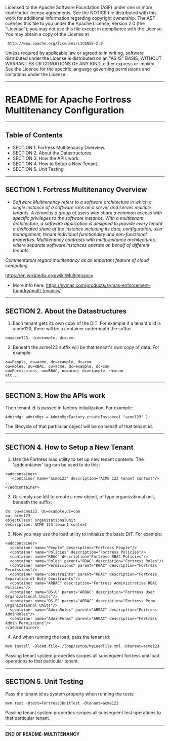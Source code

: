    Licensed to the Apache Software Foundation (ASF) under one
   or more contributor license agreements.  See the NOTICE file
   distributed with this work for additional information
   regarding copyright ownership.  The ASF licenses this file
   to you under the Apache License, Version 2.0 (the
   "License"); you may not use this file except in compliance
   with the License.  You may obtain a copy of the License at

     http://www.apache.org/licenses/LICENSE-2.0

   Unless required by applicable law or agreed to in writing,
   software distributed under the License is distributed on an
   "AS IS" BASIS, WITHOUT WARRANTIES OR CONDITIONS OF ANY
   KIND, either express or implied.  See the License for the
   specific language governing permissions and limitations
   under the License.

-------------------------------------------------------------------------------
# README for Apache Fortress Multitenancy Configuration
-------------------------------------------------------------------------------

## Table of Contents

 * SECTION 1. Fortress Multitenancy Overview.
 * SECTION 2. About the Datastructures.
 * SECTION 3. How the APIs work.
 * SECTION 4. How to Setup a New Tenant.
 * SECTION 5. Unit Testing

-------------------------------------------------------------------------------
## SECTION 1.  Fortress Multitenancy Overview

* *Software Multitenancy refers to a software architecture in which a single instance of a software runs on a server and serves multiple tenants. A tenant is a group of users who share a common access with specific privileges to the software instance. With a multitenant architecture, a software application is designed to provide every tenant a dedicated share of the instance including its data, configuration, user management, tenant individual functionality and non-functional properties. Multitenancy contrasts with multi-instance architectures, where separate software instances operate on behalf of different tenants.*

 *Commentators regard multitenancy as an important feature of cloud computing.*

 https://en.wikipedia.org/wiki/Multitenancy

* More info here: https://symas.com/products/symas-enforcement-foundry/multi-tenancy/

-------------------------------------------------------------------------------
## SECTION 2.  About the Datastructures

1. Each tenant gets its own copy of the DIT.  For example if a tenant's id is acme123, there will be a container underneath the suffix:

 ```
 ou=acme123, dc=example, dc=com.
 ```

2. Beneath the acme123 suffix will be that tenant's own copy of data.  For example:

 ```
 ou=People, ou=acme, dc=example, dc=com
 ou=Roles, ou=RBAC, ou=acme, dc=example, dc=com
 ou=Permissions, ou=RBAC, ou=acme, dc=example, dc=com
 etc...
 ```

-------------------------------------------------------------------------------
## SECTION 3.  How the APIs work

Then tenant id is passed in factory initialization.  For example:

 ```
 AdminMgr adminMgr = AdminMgrFactory.createInstance( "acme123" );
 ```

 The lifecycle of that particular object will be on behalf of that tenant id.

-------------------------------------------------------------------------------
## SECTION 4.  How to Setup a New Tenant

1. Use the Fortress load utility to set up new tenant contexts.  The 'addcontainer' tag can be used to do this:

 ```
 <addcontainer>
    <container name="acme123" description="ACME 123 tenant context"/>
 ...
 </addcontainer>
 ```

2. Or simply use ldif to create a new object, of type organizational unit, beneath the suffix:
 ```
 dn: ou=acme123, dc=example,dc=com
 ou: acme123
 objectClass: organizationalUnit
 description: ACME 123 tenant context
 ```

3. Now you may use the load utility to initialize the basic DIT.  For example:

 ```
 <addcontainer>
   <container name="People" description="Fortress People"/>
   <container name="Policies" description="Fortress Policies"/>
   <container name="RBAC" description="Fortress RBAC Policies"/>
   <container name="Roles" parent="RBAC" description="Fortress Roles"/>
   <container name="Permissions" parent="RBAC" description="Fortress Permissions"/>
   <container name="Constraints" parent="RBAC" description="Fortress Separation of Duty Constraints"/>
   <container name="ARBAC" description="Fortress Administrative RBAC Policies"/>
   <container name="OS-U" parent="ARBAC" description="Fortress User Organizational Units"/>
   <container name="OS-P" parent="ARBAC" description="Fortress Perm Organizational Units"/>
   <container name="AdminRoles" parent="ARBAC" description="Fortress AdminRoles"/>
   <container name="AdminPerms" parent="ARBAC" description="Fortress Admin Permissions"/>
 </addcontainer>
 ```

4. And when running the load, pass the tenant id:
 ```
 mvn install -Dload.file=./ldap/setup/MyLoadFile.xml -Dtenant=acme123
 ```

 Passing tenant system properties scopes all subsequent fortress xml load operations to that particular tenant.

___________________________________________________________________________________
## SECTION 5.  Unit Testing

Pass the tenant id as system property when running the tests:

 ```
 mvn test -Dtest=FortressJUnitTest -Dtenant=acme123
 ```

 Passing tenant system properties scopes all subsequent test operations to that particular tenant.

___________________________________________________________________________________
#### END OF README-MULTITENANCY